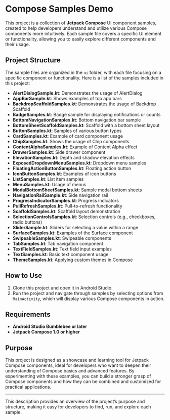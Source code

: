 # Compose Samples Demo

This project is a collection of **Jetpack Compose** UI component samples, created to help developers understand and utilize various Compose components more intuitively. Each sample file covers a specific UI element or functionality, allowing you to easily explore different components and their usage.

## Project Structure

The sample files are organized in the `ui` folder, with each file focusing on a specific component or functionality. Here is a list of the samples included in this project:

- **AlertDialogSample.kt**: Demonstrates the usage of AlertDialog
- **AppBarSample.kt**: Shows examples of top app bars
- **BackdropScaffoldSamples.kt**: Demonstrates the usage of Backdrop Scaffold
- **BadgeSamples.kt**: Badge sample for displaying notifications or counts
- **BottomNavigationSamples.kt**: Bottom navigation bar sample
- **BottomSheetScaffoldSamples.kt**: Scaffold with a bottom sheet layout
- **ButtonSamples.kt**: Samples of various button types
- **CardSamples.kt**: Example of card component usage
- **ChipSamples.kt**: Shows the usage of Chip components
- **ContentAlphaSamples.kt**: Example of Content Alpha effect
- **DrawerSamples.kt**: Side drawer component
- **ElevationSamples.kt**: Depth and shadow elevation effects
- **ExposedDropdownMenuSamples.kt**: Dropdown menu samples
- **FloatingActionButtonSamples.kt**: Floating action button
- **IconButtonSamples.kt**: Examples of icon buttons
- **ListSamples.kt**: List item samples
- **MenuSamples.kt**: Usage of menus
- **ModalBottomSheetSamples.kt**: Sample modal bottom sheets
- **NavigationRailSample.kt**: Side navigation rail
- **ProgressIndicatorSamples.kt**: Progress indicators
- **PullRefreshSamples.kt**: Pull-to-refresh functionality
- **ScaffoldSamples.kt**: Scaffold layout demonstration
- **SelectionControlsSamples.kt**: Selection controls (e.g., checkboxes, radio buttons)
- **SliderSample.kt**: Sliders for selecting a value within a range
- **SurfaceSamples.kt**: Examples of the Surface component
- **SwipeableSamples.kt**: Swipeable components
- **TabSamples.kt**: Tab navigation component
- **TextFieldSamples.kt**: Text field input examples
- **TextSamples.kt**: Basic text component usage
- **ThemeSamples.kt**: Applying custom themes in Compose

## How to Use

1. Clone this project and open it in Android Studio.
2. Run the project and navigate through samples by selecting options from `MainActivity`, which will display various Compose components in action.

## Requirements

- **Android Studio Bumblebee or later**
- **Jetpack Compose 1.0 or higher**

## Purpose

This project is designed as a showcase and learning tool for Jetpack Compose components, ideal for developers who want to deepen their understanding of Compose basics and advanced features. By experimenting with these examples, you can build a stronger grasp of Compose components and how they can be combined and customized for practical applications.

---

This description provides an overview of the project’s purpose and structure, making it easy for developers to find, run, and explore each sample.